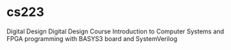 # cs223
Digital Design
Digital Design Course 
Introduction to Computer Systems and FPGA programming with BASYS3 board and SystemVerilog
